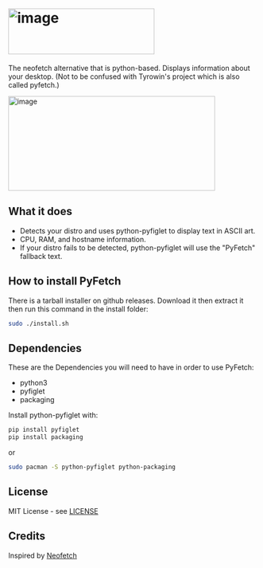 # <img width="294" height="92" alt="image" src="https://github.com/user-attachments/assets/1ef69b5c-03a4-4811-a5f5-6e4964c8cd9f" />
The neofetch alternative that is python-based. Displays information about your desktop. (Not to be confused with Tyrowin's project which is also called pyfetch.)

<img width="416" height="190" alt="image" src="https://github.com/user-attachments/assets/bc5700df-407c-4b64-88d9-532c255a59a2" />

## What it does

- Detects your distro and uses python-pyfiglet to display text in ASCII art.
- CPU, RAM, and hostname information.
- If your distro fails to be detected, python-pyfiglet will use the "PyFetch" fallback text.

## How to install PyFetch
There is a tarball installer on github releases. Download it then extract it then run this command in the install folder:
```bash
sudo ./install.sh
```

## Dependencies
These are the Dependencies you will need to have in order to use PyFetch:

- python3
- pyfiglet
- packaging

Install python-pyfiglet with:
```bash
pip install pyfiglet
pip install packaging
```
or
```bash
sudo pacman -S python-pyfiglet python-packaging
```

## License
MIT License - see [LICENSE](LICENSE)

## Credits
Inspired by [Neofetch](https://github.com/dylanaraps/neofetch)
